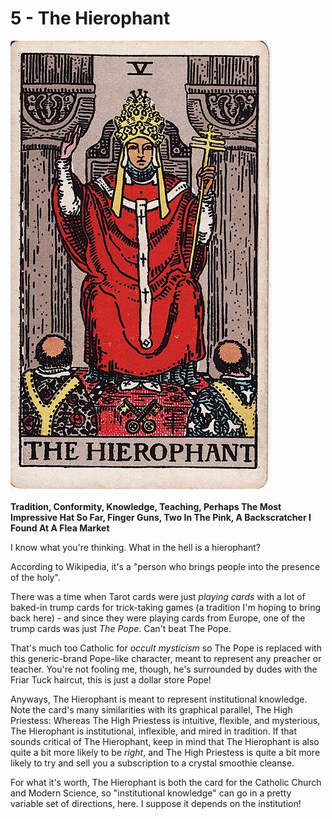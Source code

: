 # 5 - The Hierophant

![hierophant](../../images/tarot/5-hierophant.jpg)

**Tradition, Conformity, Knowledge, Teaching, Perhaps The Most Impressive Hat So Far, Finger Guns, Two In The Pink, A Backscratcher I Found At A Flea Market**

I know what you're thinking. What in the hell is a hierophant?

According to Wikipedia, it's a "person who brings people into the presence of the holy".

There was a time when Tarot cards were just _playing cards_ with a lot of baked-in trump cards for trick-taking games (a tradition I'm hoping to bring back here) - and since they were playing cards from Europe, one of the trump cards was just _The Pope_. Can't beat The Pope.

That's much too Catholic for _occult mysticism_ so The Pope is replaced with this generic-brand Pope-like character, meant to represent any preacher or teacher. You're not fooling me, though, he's surrounded by dudes with the Friar Tuck haircut, this is just a dollar store Pope!

Anyways, The Hierophant is meant to represent institutional knowledge. Note the card's many similarities with its graphical parallel, The High Priestess: Whereas The High Priestess is intuitive, flexible, and mysterious, The Hierophant is institutional, inflexible, and mired in tradition. If that sounds critical of The Hierophant, keep in mind that The Hierophant is also quite a bit more likely to be _right_, and The High Priestess is quite a bit more likely to try and sell you a subscription to a crystal smoothie cleanse.

For what it's worth, The Hierophant is both the card for the Catholic Church and Modern Science,
so "institutional knowledge" can go in a pretty variable set of directions, here.
I suppose it depends on the institution!
